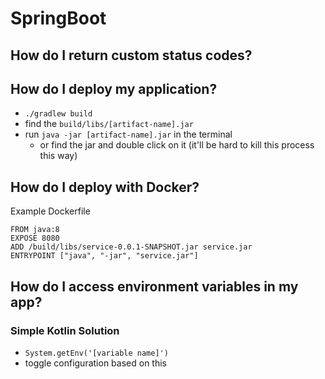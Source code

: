 # SpringBoot

## How do I return custom status codes?

## How do I deploy my application?

- `./gradlew build`
- find the `build/libs/[artifact-name].jar`
- run `java -jar [artifact-name].jar` in the terminal
  - or find the jar and double click on it (it'll be hard to kill this process this way)

## How do I deploy with Docker?

Example Dockerfile

```
FROM java:8
EXPOSE 8080
ADD /build/libs/service-0.0.1-SNAPSHOT.jar service.jar
ENTRYPOINT ["java", "-jar", "service.jar"]
```

## How do I access environment variables in my app?

### Simple Kotlin Solution

- `System.getEnv('[variable name]')`
- toggle configuration based on this
